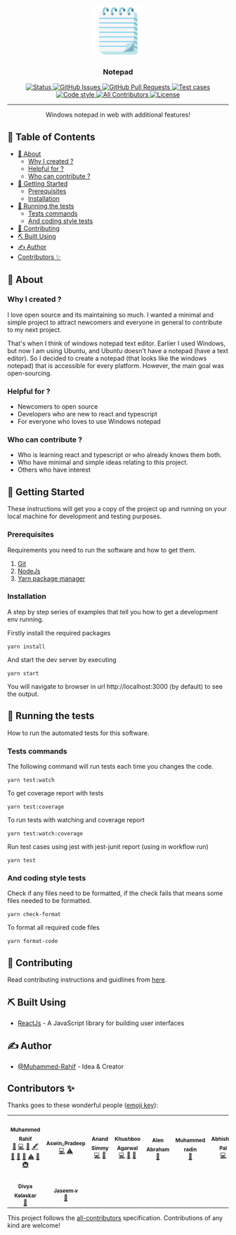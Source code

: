 <p align="center">
  <a href="https://notepad.rahif.tech" rel="noopener">
 <img width=115px height=115px src="public/assets/images/logo.png" alt="Notepad"></a>
</p>

<h3 align="center">Notepad</h3>

<div align="center">

<a href="https://notepad.rahif.tech">
<img src="https://img.shields.io/badge/status-active-success.svg" alt="Status">
</a>
<a href="https://github.com/Muhammed-Rahif/Notepad/issues">
<img src="https://img.shields.io/github/issues/Muhammed-Rahif/Notepad.svg" alt="GitHub Issues">
</a>
<a href="https://github.com/Muhammed-Rahif/Notepad/pulls">
<img src="https://img.shields.io/github/issues-pr/Muhammed-Rahif/Notepad.svg" alt="GitHub Pull Requests">
</a>
<a href="https://github.com/Muhammed-Rahif/Notepad/actions/workflows/tests.yml">
<img src="https://github.com/Muhammed-Rahif/Notepad/actions/workflows/tests.yml/badge.svg" alt="Test cases">
</a>
<a href="https://github.com/Muhammed-Rahif/Notepad/actions/workflows/code-styling.yml">
<img src="https://img.shields.io/badge/code_style-prettier-ff69b4.svg" alt="Code style">
</a>
<!-- prettier-ignore-start -->
<!-- ALL-CONTRIBUTORS-BADGE:START - Do not remove or modify this section -->
<a href="#contributors-">
<img src="https://img.shields.io/badge/all_contributors-10-orange.svg" alt="All Contributors">
</a>
<!-- ALL-CONTRIBUTORS-BADGE:END -->
<!-- prettier-ignore-end -->
<a href="/LICENSE">
<img src="https://img.shields.io/badge/license-MIT-blue.svg" alt="License">
</a>

</div>

---

<p align="center"> Windows notepad in web with additional features! 
    <br> 
</p>

<!-- prettier-ignore-start -->
<!-- START doctoc generated TOC please keep comment here to allow auto update -->
<!-- DON'T EDIT THIS SECTION, INSTEAD RE-RUN doctoc TO UPDATE -->
## 📝 Table of Contents

- [🧐 About](#-about)
  - [Why I created ?](#why-i-created-)
  - [Helpful for ?](#helpful-for-)
  - [Who can contribute ?](#who-can-contribute-)
- [🏁 Getting Started](#-getting-started)
  - [Prerequisites](#prerequisites)
  - [Installation](#installation)
- [🔧 Running the tests](#-running-the-tests)
  - [Tests commands](#tests-commands)
  - [And coding style tests](#and-coding-style-tests)
- [🚀 Contributing](#-contributing)
- [⛏️ Built Using](#-built-using)
- [✍️ Author](#-author)
- [Contributors ✨](#contributors-)

<!-- END doctoc generated TOC please keep comment here to allow auto update -->
<!-- prettier-ignore-end -->

## 🧐 About

### Why I created ?

I love open source and its maintaining so much. I wanted a minimal and simple project to attract newcomers and everyone in general to contribute to my next project.

That's when I think of windows notepad text editor. Earlier I used Windows, but now I am using Ubuntu, and Ubuntu doesn't have a notepad (have a text editor). So I decided to create a notepad (that looks like the windows notepad) that is accessible for every platform. However, the main goal was open-sourcing.

### Helpful for ?

- Newcomers to open source
- Developers who are new to react and typescript
- For everyone who loves to use Windows notepad

### Who can contribute ?

- Who is learning react and typescript or who already knows them both.
- Who have minimal and simple ideas relating to this project.
- Others who have interest

## 🏁 Getting Started

These instructions will get you a copy of the project up and running on your local machine for development and testing purposes.

### Prerequisites

Requirements you need to run the software and how to get them.

1. [Git](https://git-scm.com/downloads)
2. [NodeJs](https://nodejs.org/en/download)
3. [Yarn package manager](https://yarnpkg.com/getting-started/install)

### Installation

A step by step series of examples that tell you how to get a development env running.

Firstly install the required packages

```
yarn install
```

And start the dev server by executing

```
yarn start
```

You will navigate to browser in url http://localhost:3000 (by default) to see the output.

## 🔧 Running the tests

How to run the automated tests for this software.

### Tests commands

The following command will run tests each time you changes the code.

```
yarn test:watch
```

To get coverage report with tests

```
yarn test:coverage
```

To run tests with watching and coverage report

```
yarn test:watch:coverage
```

Run test cases using jest with jest-junit report (using in workflow run)

```
yarn test
```

### And coding style tests

Check if any files need to be formatted, if the check fails that means some files needed to be formatted.

```
yarn check-format
```

To format all required code files

```
yarn format-code
```

## 🚀 Contributing

Read contributing instructions and guidlines from [here](/CONTRIBUTING.md).

## ⛏️ Built Using

- [ReactJs](https://reactjs.org/) - A JavaScript library for building user interfaces

## ✍️ Author

- [@Muhammed-Rahif](https://github.com/Muhammed-Rahif) - Idea & Creator

<!-- ## 🎉 Acknowledgements

- Hat tip to anyone whose code was used
- Inspiration
- References -->

## Contributors ✨

Thanks goes to these wonderful people ([emoji key](https://allcontributors.org/docs/en/emoji-key)):

<!-- ALL-CONTRIBUTORS-LIST:START - Do not remove or modify this section -->
<!-- prettier-ignore-start -->
<!-- markdownlint-disable -->
<table>
  <tr>
    <td align="center"><a href="http://rahif.tech"><img src="https://avatars.githubusercontent.com/u/73386156?v=4?s=100" width="100px;" alt=""/><br /><sub><b>Muhammed Rahif</b></sub></a><br /><a href="https://github.com/Muhammed-Rahif/Notepad/issues?q=author%3AMuhammed-Rahif" title="Bug reports">🐛</a> <a href="https://github.com/Muhammed-Rahif/Notepad/commits?author=Muhammed-Rahif" title="Code">💻</a> <a href="https://github.com/Muhammed-Rahif/Notepad/commits?author=Muhammed-Rahif" title="Documentation">📖</a> <a href="#content-Muhammed-Rahif" title="Content">🖋</a> <a href="#design-Muhammed-Rahif" title="Design">🎨</a> <a href="#ideas-Muhammed-Rahif" title="Ideas, Planning, & Feedback">🤔</a> <a href="#maintenance-Muhammed-Rahif" title="Maintenance">🚧</a> <a href="https://github.com/Muhammed-Rahif/Notepad/commits?author=Muhammed-Rahif" title="Tests">⚠️</a> <a href="https://github.com/Muhammed-Rahif/Notepad/pulls?q=is%3Apr+reviewed-by%3AMuhammed-Rahif" title="Reviewed Pull Requests">👀</a> <a href="#infra-Muhammed-Rahif" title="Infrastructure (Hosting, Build-Tools, etc)">🚇</a></td>
    <td align="center"><a href="https://github.com/Aswin40"><img src="https://avatars.githubusercontent.com/u/25566385?v=4?s=100" width="100px;" alt=""/><br /><sub><b>Aswin_Pradeep</b></sub></a><br /><a href="https://github.com/Muhammed-Rahif/Notepad/commits?author=Aswin40" title="Code">💻</a> <a href="https://github.com/Muhammed-Rahif/Notepad/commits?author=Aswin40" title="Tests">⚠️</a></td>
    <td align="center"><a href="https://medium.com/@anandsimmy7"><img src="https://avatars.githubusercontent.com/u/22940059?v=4?s=100" width="100px;" alt=""/><br /><sub><b>Anand Simmy</b></sub></a><br /><a href="https://github.com/Muhammed-Rahif/Notepad/commits?author=anandsimmy" title="Code">💻</a> <a href="https://github.com/Muhammed-Rahif/Notepad/pulls?q=is%3Apr+reviewed-by%3Aanandsimmy" title="Reviewed Pull Requests">👀</a></td>
    <td align="center"><a href="https://github.com/khushbooag4"><img src="https://avatars.githubusercontent.com/u/88361750?v=4?s=100" width="100px;" alt=""/><br /><sub><b>Khushboo Agarwal</b></sub></a><br /><a href="https://github.com/Muhammed-Rahif/Notepad/commits?author=khushbooag4" title="Code">💻</a> <a href="#ideas-khushbooag4" title="Ideas, Planning, & Feedback">🤔</a> <a href="https://github.com/Muhammed-Rahif/Notepad/pulls?q=is%3Apr+reviewed-by%3Akhushbooag4" title="Reviewed Pull Requests">👀</a></td>
    <td align="center"><a href="https://github.com/abrahamalen"><img src="https://avatars.githubusercontent.com/u/53680255?v=4?s=100" width="100px;" alt=""/><br /><sub><b>Alen Abraham</b></sub></a><br /><a href="https://github.com/Muhammed-Rahif/Notepad/commits?author=abrahamalen" title="Documentation">📖</a></td>
    <td align="center"><a href="https://github.com/Muhammed-radin"><img src="https://avatars.githubusercontent.com/u/84174838?v=4?s=100" width="100px;" alt=""/><br /><sub><b>Muhammed radin</b></sub></a><br /><a href="https://github.com/Muhammed-Rahif/Notepad/commits?author=Muhammed-radin" title="Documentation">📖</a></td>
    <td align="center"><a href="https://github.com/Abhi-paul16"><img src="https://avatars.githubusercontent.com/u/68468264?v=4?s=100" width="100px;" alt=""/><br /><sub><b>Abhishek Pal</b></sub></a><br /><a href="https://github.com/Muhammed-Rahif/Notepad/commits?author=Abhi-paul16" title="Code">💻</a></td>
    <td align="center"><a href="https://github.com/RishiKumarRay"><img src="https://avatars.githubusercontent.com/u/87641376?v=4?s=100" width="100px;" alt=""/><br /><sub><b>Rishi Kumar Ray</b></sub></a><br /><a href="https://github.com/Muhammed-Rahif/Notepad/commits?author=RishiKumarRay" title="Code">💻</a></td>
  </tr>
  <tr>
    <td align="center"><a href="https://lu.ma/divya"><img src="https://avatars.githubusercontent.com/u/56636487?v=4?s=100" width="100px;" alt=""/><br /><sub><b>Divya Kelaskar</b></sub></a><br /><a href="https://github.com/Muhammed-Rahif/Notepad/commits?author=divyakelaskar" title="Documentation">📖</a></td>
    <td align="center"><a href="https://github.com/Jaseem-v"><img src="https://avatars.githubusercontent.com/u/71961260?v=4?s=100" width="100px;" alt=""/><br /><sub><b>Jaseem v</b></sub></a><br /><a href="https://github.com/Muhammed-Rahif/Notepad/issues?q=author%3AJaseem-v" title="Bug reports">🐛</a></td>
  </tr>
</table>

<!-- markdownlint-restore -->
<!-- prettier-ignore-end -->

<!-- ALL-CONTRIBUTORS-LIST:END -->

This project follows the [all-contributors](https://github.com/all-contributors/all-contributors) specification. Contributions of any kind are welcome!
